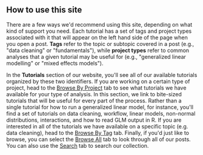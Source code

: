 
<h2>How to use this site</h2>

There are a few ways we'd recommend using this site, depending on what kind of support you need. Each tutorial has a set of tags and project types associated with it that will appear on the left hand side of the page when you open a post. **Tags** refer to the topic or subtopic covered in a post (e.g., "data cleaning" or "fundamentals"), while **project types** refer to common analyses that a given tutorial may be useful for (e.g., "generalized linear modelling" or "mixed effects models").

In the **Tutorials** section of our website, you'll see all of our available tutorials organized by these two identifiers. If you are working on a certain type of project, head to the [Browse By Project](https://bayesbaes.github.io/tutorials/browse-by-project/) tab to see what tutorials we have available for your type of analysis. In this section, we link to bite-sized tutorials that will be useful for every part of the process. Rather than a single tutorial for how to run a generalized linear model, for instance, you'll find a set of tutorials on data cleaning, workflow, linear models, non-normal distributions, interactions, and how to read GLM output in R. If you are interested in all of the tutorials we have available on a specific topic (e.g. data cleaning), head to the [Browse By Tag](https://bayesbaes.github.io/tutorials/browse-by-tag/) tab. Finally, if you'd just like to browse, you can select the [Browse All](https://bayesbaes.github.io/tutorials/browse-all/) tab to look through all of our posts. You can also use the [Search](https://bayesbaes.github.io/tutorials/search/) tab to search our collection.
